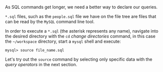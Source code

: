 As SQL commands get longer, we need a better way to declare our queries.

`*.sql` files, such as the `people.sql` file we have on the file tree are files that can be read by the `MySQL` command line tool. 

In order to execute a `*.sql` (the asterisk represents any name), navigate into the desired directory with the `cd` _change directories_ command, in this case the `~/workspace` directory, start a `mysql` shell and execute:

```
mysql> source file_name.sql
```

Let's try out the `source` command by selecting only specific data with the _query operators_ in the next section.